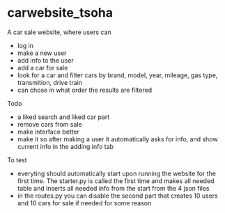 # carwebsite_tsoha

A car sale website, where users can
- log in
- make a new user
- add info to the user
- add a car for sale
- look for a car and filter cars by brand, model, year, mileage, gas type, transmition, drive train
- can chose in what order the results are filtered

Todo
- a liked search and liked car part
- remove cars from sale
- make interface better
- make it so after making a user it automatically asks for info, and show current info in the adding info tab

To test
- everyting should automatically start upon running the website for the first time. The starter.py is called the first time and makes all needed table and inserts all needed info from the start from the 4 json files
- in the routes.py you can disable the second part that creates 10 users and 10 cars for sale if needed for some reason
